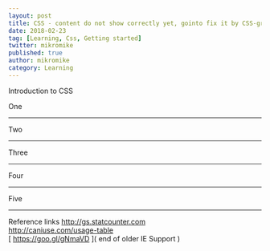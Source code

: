 ```yaml
---
layout: post
title: CSS - content do not show correctly yet, gointo fix it by CSS-grid.
date: 2018-02-23
tag: [Learning, Css, Getting started]
twitter: mikromike
published: true
author: mikromike
category: Learning
---
```

Introduction to CSS <br>
<div class="home-grid">
  <div>One  </div>
  <hr>
  <div>Two</div>
  <hr>
  <div>Three</div>
  <hr>
  <div>Four</div>
  <hr>
  <div>Five</div>
  <hr>
</div>


<!--more-->
Reference links
[ http://gs.statcounter.com ]( http://gs.statcounter.com )  <br>
[ http://caniuse.com/usage-table ]( http://caniuse.com/usage-table ) <br>
[ https://goo.gl/gNmaVD ]( end of older IE Support ) <br>
